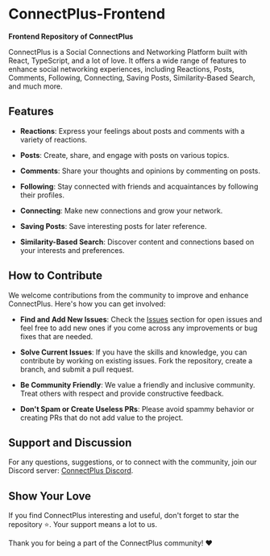 # ConnectPlus-Frontend

**Frontend Repository of ConnectPlus**

ConnectPlus is a Social Connections and Networking Platform built with React, TypeScript, and a lot of love. It offers a wide range of features to enhance social networking experiences, including Reactions, Posts, Comments, Following, Connecting, Saving Posts, Similarity-Based Search, and much more.

## Features

- **Reactions**: Express your feelings about posts and comments with a variety of reactions.

- **Posts**: Create, share, and engage with posts on various topics.

- **Comments**: Share your thoughts and opinions by commenting on posts.

- **Following**: Stay connected with friends and acquaintances by following their profiles.

- **Connecting**: Make new connections and grow your network.

- **Saving Posts**: Save interesting posts for later reference.

- **Similarity-Based Search**: Discover content and connections based on your interests and preferences.

## How to Contribute

We welcome contributions from the community to improve and enhance ConnectPlus. Here's how you can get involved:

- **Find and Add New Issues**: Check the [Issues](https://github.com/ConnectPlus-Org/ConnectPlus-Frontend/issues) section for open issues and feel free to add new ones if you come across any improvements or bug fixes that are needed.

- **Solve Current Issues**: If you have the skills and knowledge, you can contribute by working on existing issues. Fork the repository, create a branch, and submit a pull request.

- **Be Community Friendly**: We value a friendly and inclusive community. Treat others with respect and provide constructive feedback.

- **Don't Spam or Create Useless PRs**: Please avoid spammy behavior or creating PRs that do not add value to the project.

## Support and Discussion

For any questions, suggestions, or to connect with the community, join our Discord server: [ConnectPlus Discord](https://discord.gg/your-discord-link).

## Show Your Love

If you find ConnectPlus interesting and useful, don't forget to star the repository ⭐. Your support means a lot to us.

Thank you for being a part of the ConnectPlus community! ❤️
